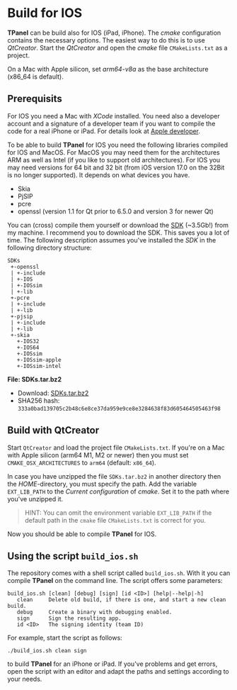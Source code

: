 # Build for IOS

**TPanel** can be build also for IOS (iPad, iPhone). The _cmake_ configuration
contains the necessary options. The easiest way to do this is to use _QtCreator_.
Start the _QtCreator_ and open the _cmake_ file `CMakeLists.txt` as a project.

On a Mac with Apple silicon, set _arm64-v8a_ as the base architecture (x86_64 is default).

## Prerequisits

For IOS you need a Mac with *XCode* installed. You need also a developer account
and a signature of a developer team if you want to compile the code for a real
iPhone or iPad. For details look at [Apple developer](https://developer.apple.com/tutorials/app-dev-training).

To be able to build **TPanel** for IOS you need the following libraries compiled
for IOS and MacOS. For MacOS you may need them for the architectures ARM as well
as Intel (if you like to support old architectures). For IOS you may need
versions for 64 bit and 32 bit (from iOS version 17.0 on the 32Bit is no longer
supported). It depends on what devices you have.

- Skia
- PjSIP
- pcre
- openssl (version 1.1 for Qt prior to 6.5.0 and version 3 for newer Qt)

You can (cross) compile them yourself or download the [SDK](https://www.theosys.at/download/SDKs.tar.bz2) (~3.5Gb!)
from my machine. I recommend you to download the SDK. This saves you a lot of
time. The following description assumes you've installed the _SDK_ in the
following directory structure:

```
SDKs
 +-openssl
 | +-include
 | +-IOS
 | +-IOSsim
 | +-lib
 +-pcre
 | +-include
 | +-lib
 +-pjsip
 | +-include
 | +-lib
 +-skia
   +-IOS32
   +-IOS64
   +-IOSsim
   +-IOSsim-apple
   +-IOSsim-intel
```

**File: SDKs.tar.bz2**

- Download: [SDKs.tar.bz2](https://www.theosys.at/download/SDKs.tar.bz2)
- SHA256 hash: `333a0bad139705c2b48c6e8ce37da959e9ce8e3284638f83d605464505463f98`

## Build with QtCreator

Start `QtCreator` and load the project file `CMakeLists.txt`. If you're on a
Mac with Apple silicon (arm64 M1, M2 or newer) then you must set
`CMAKE_OSX_ARCHITECTURES` to `arm64` (default: `x86_64`).

In case you have unzipped the file `SDKs.tar.bz2` in another directory then
the _HOME_-directory, you must specify the path. Add the variable `EXT_LIB_PATH`
to the _Current configuration_ of _cmake_. Set it to the path where you've unzipped it.

>HINT: You can omit the environment variable `EXT_LIB_PATH` if the default path
in the `cmake` file `CMakeLists.txt` is correct for you.

Now you should be able to compile **TPanel** for IOS.

## Using the script `build_ios.sh`

The repository comes with a shell script called `build_ios.sh`. With it you can
compile **TPanel** on the command line. The script offers some parameters:

```
build_ios.sh [clean] [debug] [sign] [id <ID>] [help|--help|-h]
   clean     Delete old build, if there is one, and start a new clean build.
   debug     Create a binary with debugging enabled.
   sign      Sign the resulting app.
   id <ID>   The signing identity (team ID)
```

For example, start the script as follows:

`./build_ios.sh clean sign`

to build **TPanel** for an iPhone or iPad. If you've problems and get errors,
open the script with an editor and adapt the paths and settings according to your needs.
